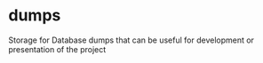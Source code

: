 # dumps
Storage for Database dumps that can be useful for development or presentation of the project
